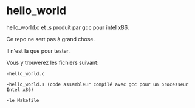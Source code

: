 # hello_world
hello_world.c et .s produit par gcc pour intel x86. 

Ce repo ne sert pas à grand chose. 

Il n'est là que pour tester.

Vous y trouverez les fichiers suivant:

    -hello_world.c 
    
    -hello_world.s (code assembleur compilé avec gcc pour un processeur Intel x86)
    
    -le Makefile 
    
